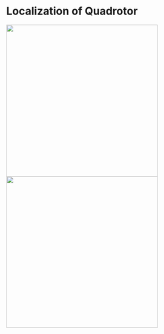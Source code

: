 # Localization of Quadrotor

<p float="left">
  <img src="assets/KLT_tracker_ORB.gif" width="400"/>
  <img src="assets/KLT_tracker_ORB2.gif" width="400"/> 
</p>
